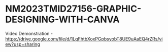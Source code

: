 # NM2023TMID27156-GRAPHIC-DESIGNING-WITH-CANVA
Video Demonstration - https://drive.google.com/file/d/1LqFhtbXoxPGpbsyobT8UE9uAaEQ4rZRs/view?usp=sharing
